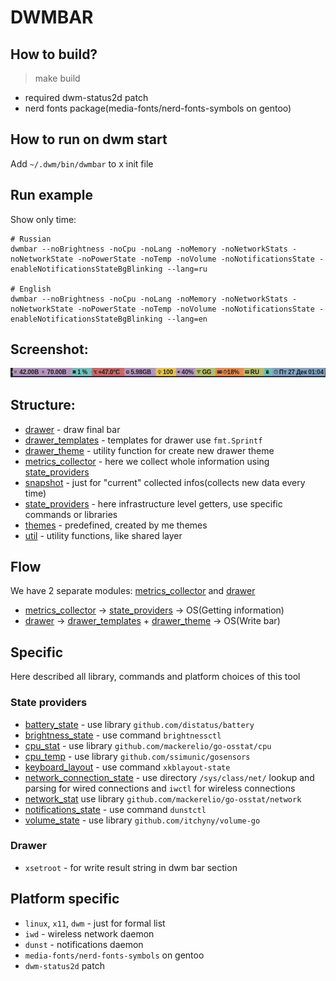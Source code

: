 # DWMBAR

## How to build?

> make build

* required dwm-status2d patch
* nerd fonts package(media-fonts/nerd-fonts-symbols on gentoo)

## How to run on dwm start

Add `~/.dwm/bin/dwmbar` to x init file

## Run example

Show only time:
```shell
# Russian
dwmbar --noBrightness -noCpu -noLang -noMemory -noNetworkStats -noNetworkState -noPowerState -noTemp -noVolume -noNotificationsState -enableNotificationsStateBgBlinking --lang=ru

# English
dwmbar --noBrightness -noCpu -noLang -noMemory -noNetworkStats -noNetworkState -noPowerState -noTemp -noVolume -noNotificationsState -enableNotificationsStateBgBlinking --lang=en
```

## Screenshot:

![Demo](screenshots/demo.png)

## Structure:

- [drawer](drawer) - draw final bar
- [drawer_templates](drawer_templates) - templates for drawer use `fmt.Sprintf`
- [drawer_theme](drawer_theme) - utility function for create new drawer theme
- [metrics_collector](metrics_collector) - here we collect whole information using [state_providers](state_providers)
- [snapshot](snapshot) - just for "current" collected infos(collects new data every time)
- [state_providers](state_providers) - here infrastructure level getters, use specific commands or libraries
- [themes](themes) - predefined, created by me themes
- [util](util) - utility functions, like shared layer

## Flow

We have 2 separate modules: [metrics_collector](metrics_collector) and [drawer](drawer)

* [metrics_collector](metrics_collector) -> [state_providers](state_providers) -> OS(Getting information)
* [drawer](drawer) -> [drawer_templates](drawer_templates) + [drawer_theme](drawer_theme) -> OS(Write bar)

## Specific

Here described all library, commands and platform choices of this tool

### State providers

* [battery_state](state_providers/battery_state) - use library `github.com/distatus/battery`
* [brightness_state](state_providers/brightness_state) - use command `brightnessctl`
* [cpu_stat](state_providers/cpu_stat) - use library `github.com/mackerelio/go-osstat/cpu`
* [cpu_temp](state_providers/cpu_temp) - use library `github.com/ssimunic/gosensors`
* [keyboard_layout](state_providers/keyboard_layout) - use command `xkblayout-state`
* [network_connection_state](state_providers/network_connection_state) - use directory `/sys/class/net/` lookup and parsing for wired connections and `iwctl` for wireless connections
* [network_stat](state_providers/network_stat) use library `github.com/mackerelio/go-osstat/network`
* [notifications_state](state_providers/notifications_state) - use command `dunstctl`
* [volume_state](state_providers/volume_state) - use library `github.com/itchyny/volume-go`

### Drawer

* `xsetroot` - for write result string in dwm bar section

## Platform specific

* `linux`, `x11`, `dwm` - just for formal list
* `iwd` - wireless network daemon
* `dunst` - notifications daemon
* `media-fonts/nerd-fonts-symbols` on gentoo
* `dwm-status2d` patch
